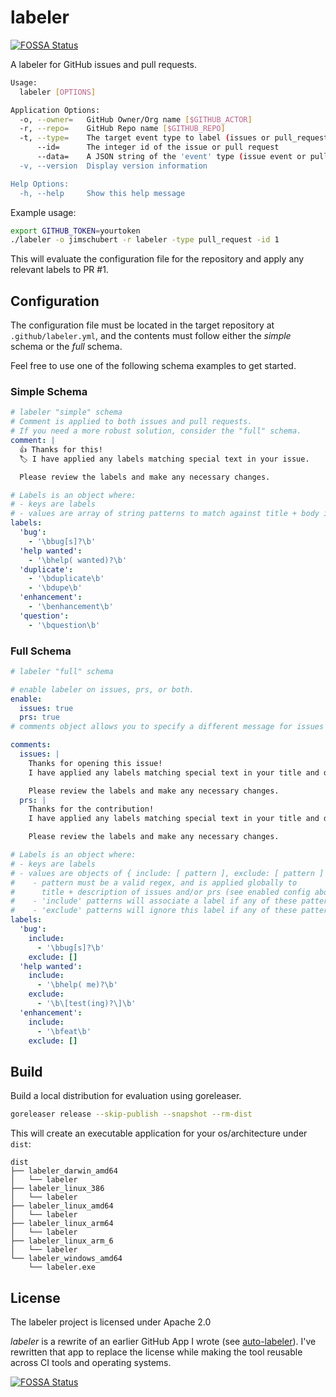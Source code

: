 # labeler
[![FOSSA Status](https://app.fossa.com/api/projects/git%2Bgithub.com%2Fjimschubert%2Flabeler.svg?type=shield)](https://app.fossa.com/projects/git%2Bgithub.com%2Fjimschubert%2Flabeler?ref=badge_shield)


A labeler for GitHub issues and pull requests.

```bash
Usage:
  labeler [OPTIONS]

Application Options:
  -o, --owner=   GitHub Owner/Org name [$GITHUB_ACTOR]
  -r, --repo=    GitHub Repo name [$GITHUB_REPO]
  -t, --type=    The target event type to label (issues or pull_request) [$GITHUB_EVENT_NAME]
      --id=      The integer id of the issue or pull request
      --data=    A JSON string of the 'event' type (issue event or pull request event)'
  -v, --version  Display version information

Help Options:
  -h, --help     Show this help message
```

Example usage:
```bash
export GITHUB_TOKEN=yourtoken
./labeler -o jimschubert -r labeler -type pull_request -id 1
```

This will evaluate the configuration file for the repository and apply any relevant labels to PR #1.

## Configuration

The configuration file must be located in the target repository at `.github/labeler.yml`, and the contents must follow either the *simple* schema or the *full* schema.

Feel free to use one of the following schema examples to get started. 

### Simple Schema

```yaml
# labeler "simple" schema
# Comment is applied to both issues and pull requests.
# If you need a more robust solution, consider the "full" schema.
comment: |
  👍 Thanks for this!
  🏷 I have applied any labels matching special text in your issue.

  Please review the labels and make any necessary changes.

# Labels is an object where:
# - keys are labels
# - values are array of string patterns to match against title + body in issues/prs
labels:
  'bug':
    - '\bbug[s]?\b'
  'help wanted':
    - '\bhelp( wanted)?\b'
  'duplicate':
    - '\bduplicate\b'
    - '\bdupe\b'
  'enhancement':
    - '\benhancement\b'
  'question':
    - '\bquestion\b'
```

### Full Schema

```yaml
# labeler "full" schema

# enable labeler on issues, prs, or both.
enable:
  issues: true
  prs: true
# comments object allows you to specify a different message for issues and prs

comments:
  issues: |
    Thanks for opening this issue!
    I have applied any labels matching special text in your title and description.

    Please review the labels and make any necessary changes.
  prs: |
    Thanks for the contribution!
    I have applied any labels matching special text in your title and description.

    Please review the labels and make any necessary changes.

# Labels is an object where:
# - keys are labels
# - values are objects of { include: [ pattern ], exclude: [ pattern ] }
#    - pattern must be a valid regex, and is applied globally to
#      title + description of issues and/or prs (see enabled config above)
#    - 'include' patterns will associate a label if any of these patterns match
#    - 'exclude' patterns will ignore this label if any of these patterns match
labels:
  'bug':
    include:
      - '\bbug[s]?\b'
    exclude: []
  'help wanted':
    include:
      - '\bhelp( me)?\b'
    exclude:
      - '\b\[test(ing)?\]\b'
  'enhancement':
    include:
      - '\bfeat\b'
    exclude: []

```

## Build

Build a local distribution for evaluation using goreleaser.

```bash
goreleaser release --skip-publish --snapshot --rm-dist
```

This will create an executable application for your os/architecture under `dist`:

```
dist
├── labeler_darwin_amd64
│   └── labeler
├── labeler_linux_386
│   └── labeler
├── labeler_linux_amd64
│   └── labeler
├── labeler_linux_arm64
│   └── labeler
├── labeler_linux_arm_6
│   └── labeler
└── labeler_windows_amd64
    └── labeler.exe
```

## License

The labeler project is licensed under Apache 2.0

*labeler* is a rewrite of an earlier GitHub App I wrote (see [auto-labeler](https://github.com/jimschubert/auto-labeler)). I've rewritten that app to replace the license while making the tool reusable across CI tools and operating systems.


[![FOSSA Status](https://app.fossa.com/api/projects/git%2Bgithub.com%2Fjimschubert%2Flabeler.svg?type=large)](https://app.fossa.com/projects/git%2Bgithub.com%2Fjimschubert%2Flabeler?ref=badge_large)